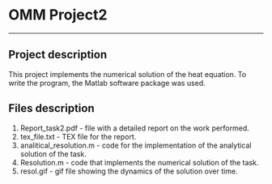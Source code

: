 # OMM Project2

---

## Project description

This project implements the numerical solution of the heat equation. To write the program, the Matlab software package was used.

## Files description

1. Report_task2.pdf - file with a detailed report on the work performed.
2. tex_file.txt - TEX file for the report.
3. analitical_resolution.m - code for the implementation of the analytical solution of the task.
4. Resolution.m - code that implements the numerical solution of the task.
5. resol.gif - gif file showing the dynamics of the solution over time.
